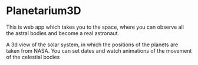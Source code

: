 # Planetarium3D
This is web app which takes you to the space, where you can observe all the astral bodies and become a real astronaut.

A 3d view of the solar system, in which the positions of the planets are taken from NASA. 
You can set dates and watch animations of the movement of the celestial bodies
